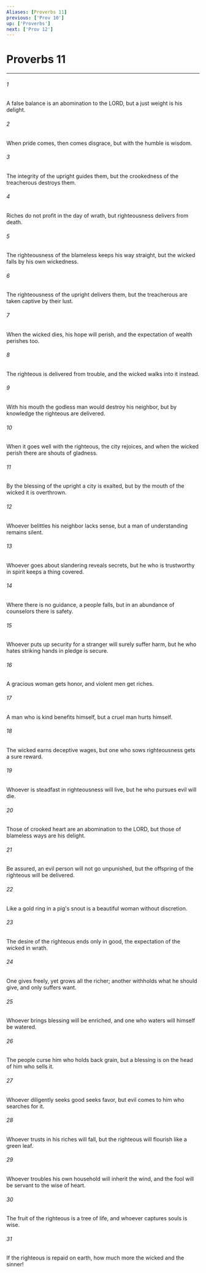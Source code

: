 ```yaml
---
Aliases: [Proverbs 11]
previous: ['Prov 10']
up: ['Proverbs']
next: ['Prov 12']
---
```

# Proverbs 11

***

 

###### 1 
A false balance is an abomination to the LORD, 
 but a just weight is his delight. 
 
 

###### 2 
When pride comes, then comes disgrace, 
 but with the humble is wisdom. 
 
 

###### 3 
The integrity of the upright guides them, 
 but the crookedness of the treacherous destroys them. 
 
 

###### 4 
Riches do not profit in the day of wrath, 
 but righteousness delivers from death. 
 
 

###### 5 
The righteousness of the blameless keeps his way straight, 
 but the wicked falls by his own wickedness. 
 
 

###### 6 
The righteousness of the upright delivers them, 
 but the treacherous are taken captive by their lust. 
 
 

###### 7 
When the wicked dies, his hope will perish, 
 and the expectation of wealth perishes too. 
 
 

###### 8 
The righteous is delivered from trouble, 
 and the wicked walks into it instead. 
 
 

###### 9 
With his mouth the godless man would destroy his neighbor, 
 but by knowledge the righteous are delivered. 
 
 

###### 10 
When it goes well with the righteous, the city rejoices, 
 and when the wicked perish there are shouts of gladness. 
 
 

###### 11 
By the blessing of the upright a city is exalted, 
 but by the mouth of the wicked it is overthrown. 
 
 

###### 12 
Whoever belittles his neighbor lacks sense, 
 but a man of understanding remains silent. 
 
 

###### 13 
Whoever goes about slandering reveals secrets, 
 but he who is trustworthy in spirit keeps a thing covered. 
 
 

###### 14 
Where there is no guidance, a people falls, 
 but in an abundance of counselors there is safety. 
 
 

###### 15 
Whoever puts up security for a stranger will surely suffer harm, 
 but he who hates striking hands in pledge is secure. 
 
 

###### 16 
A gracious woman gets honor, 
 and violent men get riches. 
 
 

###### 17 
A man who is kind benefits himself, 
 but a cruel man hurts himself. 
 
 

###### 18 
The wicked earns deceptive wages, 
 but one who sows righteousness gets a sure reward. 
 
 

###### 19 
Whoever is steadfast in righteousness will live, 
 but he who pursues evil will die. 
 
 

###### 20 
Those of crooked heart are an abomination to the LORD, 
 but those of blameless ways are his delight. 
 
 

###### 21 
Be assured, an evil person will not go unpunished, 
 but the offspring of the righteous will be delivered. 
 
 

###### 22 
Like a gold ring in a pig's snout 
 is a beautiful woman without discretion. 
 
 

###### 23 
The desire of the righteous ends only in good, 
 the expectation of the wicked in wrath. 
 
 

###### 24 
One gives freely, yet grows all the richer; 
 another withholds what he should give, and only suffers want. 
 
 

###### 25 
Whoever brings blessing will be enriched, 
 and one who waters will himself be watered. 
 
 

###### 26 
The people curse him who holds back grain, 
 but a blessing is on the head of him who sells it. 
 
 

###### 27 
Whoever diligently seeks good seeks favor, 
 but evil comes to him who searches for it. 
 
 

###### 28 
Whoever trusts in his riches will fall, 
 but the righteous will flourish like a green leaf. 
 
 

###### 29 
Whoever troubles his own household will inherit the wind, 
 and the fool will be servant to the wise of heart. 
 
 

###### 30 
The fruit of the righteous is a tree of life, 
 and whoever captures souls is wise. 
 
 

###### 31 
If the righteous is repaid on earth, 
 how much more the wicked and the sinner!
 
